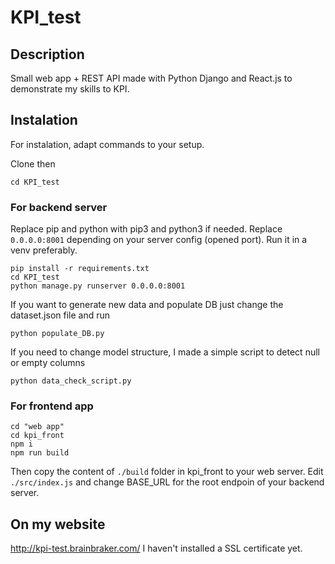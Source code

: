# KPI_test

## Description

Small web app + REST API made with Python Django and React.js to demonstrate my skills to KPI.

## Instalation

For instalation, adapt commands to your setup.

Clone then
```
cd KPI_test
```

### For backend server
Replace pip and python with pip3 and python3 if needed. Replace ```0.0.0.0:8001``` depending on your server config (opened port). Run it in a venv preferably.
```
pip install -r requirements.txt
cd KPI_test
python manage.py runserver 0.0.0.0:8001
```

If you want to generate new data and populate DB just change the dataset.json file and run
```
python populate_DB.py
```

If you need to change model structure, I made a simple script to detect null or empty columns
```
python data_check_script.py
```

### For frontend app
```
cd "web app"
cd kpi_front
npm i
npm run build
```

Then copy the content of ```./build``` folder in kpi_front to your web server. Edit ```./src/index.js``` and change BASE_URL for the root endpoin of your backend server.

## On my website
http://kpi-test.brainbraker.com/
I haven't installed a SSL certificate yet.
